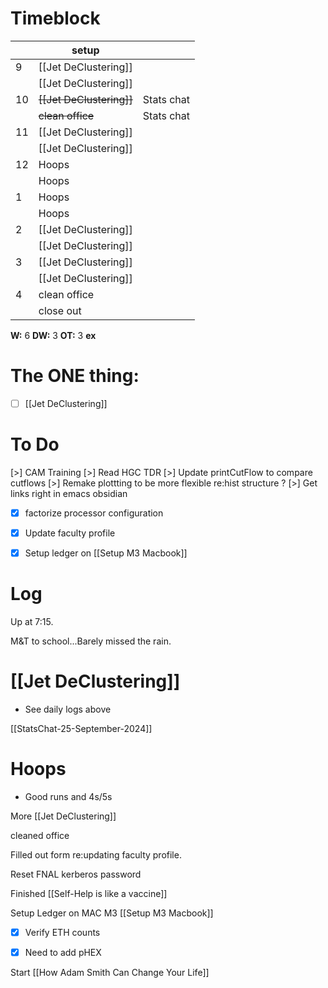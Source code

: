 # Timeblock

|     | setup                    |            |
| --- | ------------------------ | ---------- |
| 9   | [[Jet DeClustering]]     |            |
|     | [[Jet DeClustering]]     |            |
| 10  | ~~[[Jet DeClustering]]~~ | Stats chat |
|     | ~~clean office~~         | Stats chat |
| 11  | [[Jet DeClustering]]     |            |
|     | [[Jet DeClustering]]     |            |
| 12  | Hoops                    |            |
|     | Hoops                    |            |
| 1   | Hoops                    |            |
|     | Hoops                    |            |
| 2   | [[Jet DeClustering]]     |            |
|     | [[Jet DeClustering]]     |            |
| 3   | [[Jet DeClustering]]     |            |
|     | [[Jet DeClustering]]     |            |
| 4   | clean office             |            |
|     | close out                |            |

**W:** 6
**DW:** 3
**OT:** 3
**ex** 

# The ONE thing: 
- [ ] [[Jet DeClustering]]


# To Do
[>] CAM Training
[>] Read HGC TDR
[>] Update printCutFlow to compare cutflows
[>]  Remake plottting to be more flexible re:hist structure ? 
[>] Get links right in emacs obsidian
- [x] factorize processor configuration
- [x] Update faculty profile
- [x] Setup ledger on [[Setup M3 Macbook]]



# Log

Up at 7:15. 

M&T to school...Barely missed the rain.

# [[Jet DeClustering]]
- See daily logs above


[[StatsChat-25-September-2024]]

# Hoops
- Good runs and 4s/5s

More [[Jet DeClustering]]

cleaned office

Filled out form re:updating faculty profile.

Reset FNAL kerberos password

Finished [[Self-Help is like a vaccine]]

Setup Ledger on MAC M3 [[Setup M3 Macbook]]
- [x] Verify ETH counts
- [x] Need to add pHEX


Start [[How Adam Smith Can Change Your Life]]

